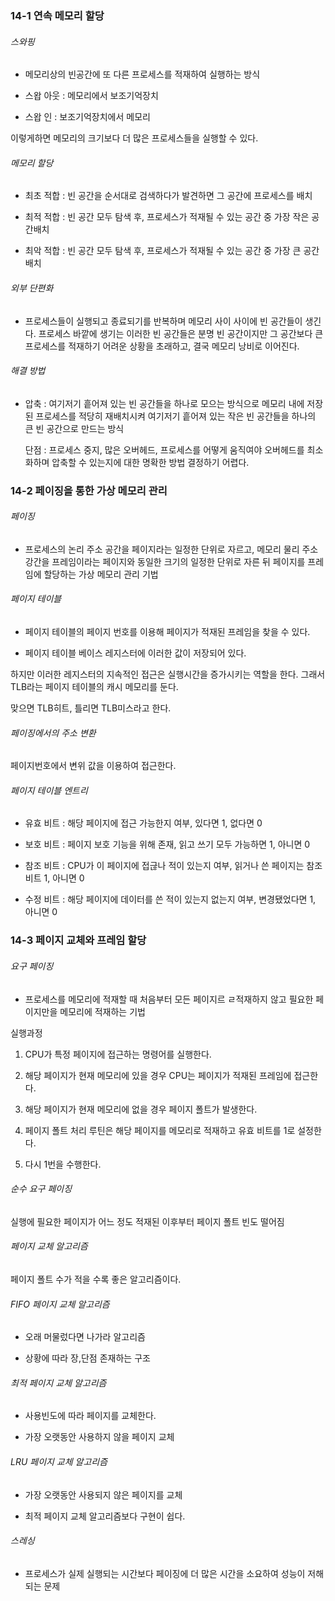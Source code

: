 ### 14-1 연속 메모리 할당



###### 스와핑

- 메모리상의 빈공간에 또 다른 프로세스를 적재하여 실행하는 방식

- 스왑 아웃 : 메모리에서 보조기억장치

- 스왑 인 : 보조기억장치에서 메모리

이렇게하면 메모리의 크기보다 더 많은 프로세스들을 실행할 수 있다.

###### 메모리 할당

- 최초 적합 : 빈 공간을 순서대로 검색하다가 발견하면 그 공간에 프로세스를 배치

- 최적 적합 : 빈 공간 모두 탐색 후, 프로세스가 적재될 수 있는 공간 중 가장 작은 공간배치

- 최악 적합 : 빈 공간 모두 탐색 후,  프로세스가 적재될 수 있는 공간 중 가장 큰 공간 배치

###### 외부 단편화

- 프로세스들이 실행되고 종료되기를 반복하며 메모리 사이 사이에 빈 공간들이 생긴다. 프로세스 바깥에 생기는 이러한 빈 공간들은 분명 빈 공간이지만 그 공간보다 큰 프로세스를 적재하기 어려운 상황을 초래하고, 결국 메모리 낭비로 이어진다. 

###### 해결 방법

- 압축 : 여기저기 흩어져 있는 빈 공간들을 하나로 모으는 방식으로 메모리 내에 저장된 프로세스를 적당히 재배치시켜 여기저기 흩어져 있는 작은 빈 공간들을 하나의 큰 빈 공간으로 만드는 방식
  
  단점 : 프로세스 중지, 많은 오버헤드, 프로세스를 어떻게 움직여야 오버헤드를 최소화하며 압축할 수 있는지에 대한 명확한 방법 결정하기 어렵다.





### 14-2 페이징을 통한 가상 메모리 관리



###### 페이징

- 프로세스의 논리 주소 공간을 페이지라는 일정한 단위로 자르고, 메모리 물리 주소 강간을 프레임이라는 페이지와 동일한 크기의 일정한 단위로 자른 뒤 페이지를 프레임에 할당하는 가상 메모리 관리 기법



###### 페이지 테이블

- 페이지 테이블의 페이지 번호를 이용해 페이지가 적재된 프레임을 찾을 수 있다.

- 페이지 테이블 베이스 레지스터에 이러한 값이 저장되어 있다.

하지만 이러한 레지스터의 지속적인 접근은 실행시간을 증가시키는 역할을 한다. 그래서 TLB라는 페이지 테이블의 캐시 메모리를 둔다.

맞으면 TLB히트, 틀리면 TLB미스라고 한다.



###### 페이징에서의 주소 변환

페이지번호에서 변위 값을 이용하여 접근한다.



###### 페이지 테이블 엔트리

- 유효 비트 : 해당 페이지에 접근 가능한지 여부, 있다면 1, 없다면 0

- 보호 비트 : 페이지 보호 기능을 위해 존재, 읽고 쓰기 모두 가능하면 1, 아니면 0

- 참조 비트 : CPU가 이 페이지에 접귾나 적이 있는지 여부, 읽거나 쓴 페이지는 참조 비트 1, 아니면 0

- 수정 비트 : 해당 페이지에 데이터를 쓴 적이 있는지 없는지 여부, 변경됐었다면 1, 아니면 0





### 14-3 페이지 교체와 프레임 할당



###### 요구 페이징

- 프로세스를 메모리에 적재할 때 처음부터 모든 페이지르 ㄹ적재하지 않고 필요한 페이지만을 메모리에 적재하는 기법



실행과정 

1. CPU가 특정 페이지에 접근하는 명령어를 실행한다.

2. 해당 페이지가 현재 메모리에 있을 경우 CPU는 페이지가 적재된 프레임에 접근한다.

3. 해당 페이지가 현재 메모리에 없을 경우 페이지 폴트가 발생한다.

4. 페이지 폴트 처리 루틴은 해당 페이지를 메모리로 적재하고 유효 비트를 1로 설정한다.

5. 다시 1번을 수행한다.



###### 순수 요구 페이징

실행에 필요한 페이지가 어느 정도 적재된 이후부터 페이지 폴트 빈도 떨어짐



###### 페이지 교체 알고리즘

페이지 폴트 수가 적을 수록 좋은 알고리즘이다. 



###### FIFO 페이지 교체 알고리즘

- 오래 머물렀다면 나가라 알고리즘

- 상황에 따라 장,단점 존재하는 구조



###### 최적 페이지 교체 알고리즘

- 사용빈도에 따라 페이지를 교체한다.

- 가장 오랫동안 사용하지 않을 페이지 교체



###### LRU 페이지 교체 알고리즘

- 가장 오랫동안 사용되지 않은 페이지를 교체

- 최적 페이지 교체 알고리즘보다 구현이 쉽다.



###### 스레싱

- 프로세스가 실제 실행되는 시간보다 페이징에 더 많은 시간을 소요하여 성능이 저해되는 문제






